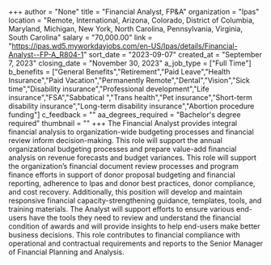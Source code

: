 +++
author = "None"
title = "Financial Analyst, FP&A"
organization = "Ipas"
location = "Remote, International, Arizona, Colorado, District of Columbia, Maryland, Michigan, New York, North Carolina, Pennsylvania, Virginia, South Carolina"
salary = "70,000.00"
link = "https://ipas.wd5.myworkdayjobs.com/en-US/Ipas/details/Financial-Analyst--FP-A_R804-1"
sort_date = "2023-09-07"
created_at = "September 7, 2023"
closing_date = "November 30, 2023"
a_job_type = ["Full Time"]
b_benefits = ["General Benefits","Retirement","Paid Leave","Health Insurance","Paid Vacation","Permanently Remote","Dental","Vision","Sick time","Disability insurance","Professional development","Life insurance","FSA","Sabbatical ","Trans health","Pet insurance","Short-term disability insurance","Long-term disability insurance","Abortion procedure funding"]
c_feedback = ""
aa_degrees_required = "Bachelor's degree required"
thumbnail = ""
+++
The Financial Analyst provides integral financial analysis to organization-wide budgeting processes and financial review inform decision-making. This role will support the annual organizational budgeting processes and prepare value-add financial analysis on revenue forecasts and budget variances.  This role will support the organization’s financial document review processes and program finance efforts in support of donor proposal budgeting and financial reporting, adherence to Ipas and donor best practices, donor compliance, and cost recovery. Additionally, this position will develop and maintain responsive financial capacity-strengthening guidance, templates, tools, and training materials. The Analyst will support efforts to ensure various end-users have the tools they need to review and understand the financial condition of awards and will provide insights to help end-users make better business decisions. This role contributes to financial compliance with operational and contractual requirements and reports to the Senior Manager of Financial Planning and Analysis.
